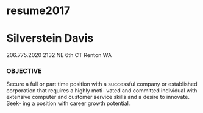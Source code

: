 # resume2017
# Silverstein Davis

206.775.2020    2132 NE 6th CT    Renton WA

### OBJECTIVE
Secure a full or part time position with a successful company or established corporation that requires a highly moti- vated and committed individual with extensive computer and customer service skills and a desire to innovate. Seek- ing a position with career growth potential.

